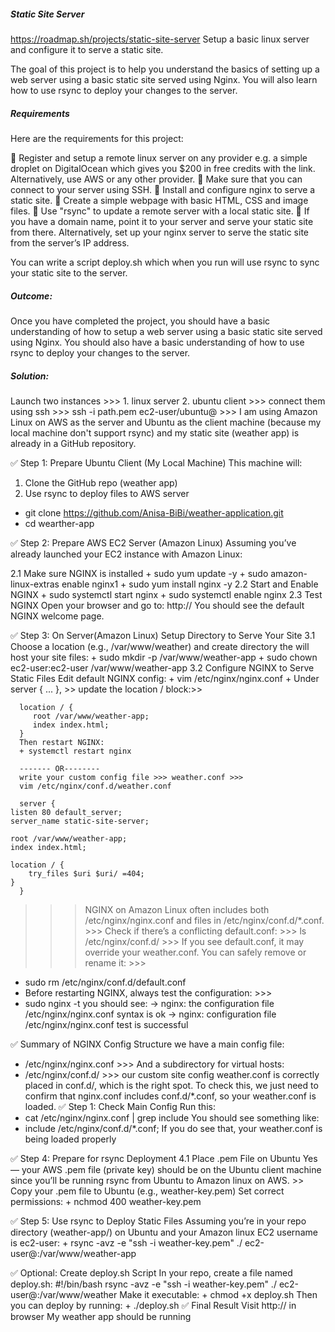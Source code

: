 ##### Static Site Server
https://roadmap.sh/projects/static-site-server
Setup a basic linux server and configure it to serve a static site.

The goal of this project is to help you understand the basics of setting up a web server using a basic static site served using Nginx. You will also learn how to use rsync to deploy your changes to the server.

##### Requirements
Here are the requirements for this project:

🧩 Register and setup a remote linux server on any provider e.g. a simple droplet on DigitalOcean which     gives you $200 in free credits with the link. Alternatively, use AWS or any other provider.
🧩 Make sure that you can connect to your server using SSH.
🧩 Install and configure nginx to serve a static site.
🧩 Create a simple webpage with basic HTML, CSS and image files.
🧩 Use "rsync" to update a remote server with a local static site.
🧩 If you have a domain name, point it to your server and serve your static site from there. Alternatively, set up your nginx server to serve the static site from the server’s IP address.

You can write a script deploy.sh which when you run will use rsync to sync your static site to the server.
##### Outcome:
Once you have completed the project, you should have a basic understanding of how to setup a web server using a basic static site served using Nginx. You should also have a basic understanding of how to use rsync to deploy your changes to the server.

##### Solution:
Launch two instances >>> 1. linux server 2. ubuntu client >>> connect them using ssh >>> ssh -i path.pem ec2-user/ubuntu@<pub-ip> >>>
I am using Amazon Linux on AWS as the server and Ubuntu as the client machine (because my local machine don't support rsync) and my static site (weather app) is already in a GitHub repository.

✅ Step 1: Prepare Ubuntu Client (My Local Machine)
   This machine will:
   1. Clone the GitHub repo (weather app)
   2. Use rsync to deploy files to AWS server

   + git clone https://github.com/Anisa-BiBi/weather-application.git
   + cd wearther-app

✅ Step 2: Prepare AWS EC2 Server (Amazon Linux)
   Assuming you’ve already launched your EC2 instance with Amazon Linux:

   2.1 Make sure NGINX is installed
      + sudo yum update -y
      + sudo amazon-linux-extras enable nginx1
      + sudo yum install nginx -y
   2.2 Start and Enable NGINX
      + sudo systemctl start nginx
      + sudo systemctl enable nginx
   2.3 Test NGINX
      Open your browser and go to:
      http://<your-ec2-public-ip>
      You should see the default NGINX welcome page.

✅ Step 3: On Server(Amazon Linux) Setup Directory to Serve Your Site
   3.1 Choose a location (e.g., /var/www/weather) and create directory the will host your site files:
      + sudo mkdir -p /var/www/weather-app
      + sudo chown ec2-user:ec2-user /var/www/weather-app
   3.2 Configure NGINX to Serve Static Files
      Edit default NGINX config:
      + vim /etc/nginx/nginx.conf
      + Under server { ... }, >> update the location / block:>> 
      
      location / {
         root /var/www/weather-app;
         index index.html;
      }
      Then restart NGINX:
      + systemctl restart nginx
      
      ------- OR--------
      write your custom config file >>> weather.conf >>> 
      vim /etc/nginx/conf.d/weather.conf
      
      server {
    listen 80 default_server;
    server_name static-site-server;

    root /var/www/weather-app;
    index index.html;

    location / {
        try_files $uri $uri/ =404;
    }
      }

>>> NGINX on Amazon Linux often includes both /etc/nginx/nginx.conf and files in /etc/nginx/conf.d/*.conf. >>>
Check if there’s a conflicting default.conf: >>> 
ls /etc/nginx/conf.d/ >>>
If you see default.conf, it may override your weather.conf.
You can safely remove or rename it: >>>
+ sudo rm /etc/nginx/conf.d/default.conf
+ Before restarting NGINX, always test the configuration: >>>
+ sudo nginx -t
you should see:
-> nginx: the configuration file /etc/nginx/nginx.conf syntax is ok
-> nginx: configuration file /etc/nginx/nginx.conf test is successful
  
 ✅ Summary of NGINX Config Structure
we have a main config file: 
   + /etc/nginx/nginx.conf >>>
And a subdirectory for virtual hosts:
   + /etc/nginx/conf.d/ >>>
our custom site config weather.conf is correctly placed in conf.d/, which is the right spot.
To check this, we just need to confirm that nginx.conf includes conf.d/*.conf, so your weather.conf is loaded.
✅ Step 1: Check Main Config
Run this:
   + cat /etc/nginx/nginx.conf | grep include
You should see something like:
   + include /etc/nginx/conf.d/*.conf;
If you do see that, your weather.conf is being loaded properly

✅ Step 4: Prepare for rsync Deployment
   4.1 Place .pem File on Ubuntu
      Yes — your AWS .pem file (private key) should be on the Ubuntu client machine since you’ll be running rsync from Ubuntu to Amazon linux on AWS.
      >> Copy your .pem file to Ubuntu (e.g., weather-key.pem)
      Set correct permissions:
      + nchmod 400 weather-key.pem
      
✅ Step 5: Use rsync to Deploy Static Files
Assuming you’re in your repo directory (weather-app/) on Ubuntu and your Amazon linux EC2 username is ec2-user:
      + rsync -avz -e "ssh -i weather-key.pem" ./ ec2-user@<EC2-PUBLIC-IP>:/var/www/weather-app

✅ Optional: Create deploy.sh Script
   In your repo, create a file named deploy.sh:
      #!/bin/bash
      rsync -avz -e "ssh -i weather-key.pem" ./ ec2-user@<EC2-PUBLIC-IP>:/var/www/weather
   Make it executable:
      + chmod +x deploy.sh
   Then you can deploy by running:
      + ./deploy.sh
✅ Final Result
   Visit http://<EC2-PUB-IP> in browser
   My weather app should be running

